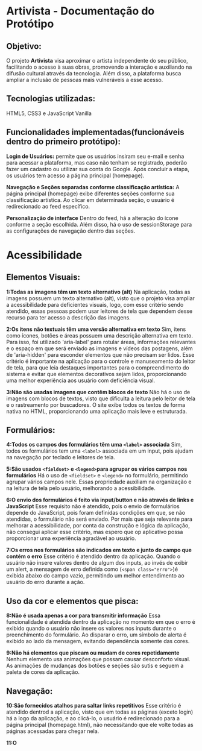 # Artivista - Documentação do Protótipo

## Objetivo: 
O projeto **Artivista** visa aproximar o artista independente do seu público, facilitando o acesso à suas obras, promovendo a interação e auxiliando na difusão cultural através da tecnologia. Além disso, a plataforma busca ampliar a inclusão de pessoas mais vulneráveis a esse acesso.

## Tecnologias utilizadas: 
HTML5, CSS3 e JavaScript Vanilla

## Funcionalidades implementadas(funcionáveis dentro do primeiro protótipo): 
**Login de Usuários:** permite que os usuários insiram seu e-mail e senha para acessar a plataforma, mas caso não tenham se registrado, poderão fazer um cadastro ou utilizar sua conta do Google. Após concluir a etapa, os usuários tem acesso a página principal (homepage).

**Navegação e Seções separadas conforme classificação artística:**
A página principal (homepage) exibe diferentes seções conforme sua classificação artística. Ao clicar em determinada seção, o usuário é redirecionado ao feed específico.

**Personalização de interface**
Dentro do feed, há a alteração do ícone conforme a seção escolhida. Além disso, há o uso de sessionStorage para as configurações de navegação dentro das seções. 


# Acessibilidade 

## Elementos Visuais:
**1:Todas as imagens têm um texto alternativo (alt)**
Na aplicação, todas as imagens possuem um texto alternativo (alt), visto que o projeto visa ampliar a acessibilidade para deficientes visuais, logo, com esse critério sendo atendido, essas pessoas podem usar leitores de tela que dependem desse recurso para ter acesso a descrição das imagens. 

**2:Os itens não textuais têm uma versão alternativa em texto**
Sim, itens como ícones, botões e áreas possuem uma descrição alternativa em texto. Para isso, foi utilizado 'aria-label' para rotular áreas, informações relevantes e o espaço em que será enviado as imagens e vídeos das postagens, além de 'aria-hidden' para esconder elementos que não precisam ser lidos. Esse critério é importante na aplicação para o controle e manuseamento do leitor de tela, para que leia destaques importantes para o compreendimento do sistema e evitar que elementos decorativos sejam lidos, proporcionando uma melhor experiência aos usuário com deficiência visual.

**3:Não são usadas imagens que contêm blocos de texto**
Não há o uso de imagens com blocos de textos, visto que dificulta a leitura pelo leitor de tela e o rastreamento por buscadores. O site exibe todos os textos de forma nativa no HTML, proporcionando uma aplicação mais leve e estruturada. 

## Formulários:
**4:Todos os campos dos formulários têm uma `<label>` associada**
Sim, todos os formulários tem uma `<label>` associada em um input, pois ajudam na navegação por teclado e leitores de tela. 

**5:São usados `<fieldset>` e `<legend>`para agrupar os vários campos nos formulários**
Há o uso de `<fieldset>` e `<legend>` no formulário, permitindo agrupar vários campos nele. Essas propriedade auxiliam na organização e na leitura de tela pelo usuário, melhorando a acessibilidade. 

**6:O envio dos formulários é feito via input/button e não através de links e JavaScript**
Esse requisito não é atendido, pois o envio de formulários depende do JavaScript, pois foram definidas condições em que, se não atendidas, o formulário não será enviado. Por mais que seja relevante para melhorar a acessibilidade, por conta da construção e lógica da aplicação, não consegui aplicar esse critério, mas espero que op aplicativo possa proporcionar uma experiência agradável ao usuário. 

**7:Os erros nos formulários são indicados em texto e junto do campo que contém o erro**
Esse critério é atendido dentro da aplicação. Quando o usuário não insere valores dentro de algum dos inputs, ao invés de exibir um alert, a mensagem de erro definida como (`<span class="erro">`)é exibida abaixo do campo vazio, permitindo um melhor entendimento ao usuário do erro durante a ação. 

## Uso da cor e elementos que pisca:
**8:Não é usada apenas a cor para transmitir informação**
Essa funcionalidade é atendida dentro da aplicação no momento em que o erro é exibido quando o usuário não insere os valores nos inputs durante o preenchimento do formulário. Ao disparar o erro, um símbolo de alerta é exibido ao lado da mensagem, evitando dependência somente das cores. 

**9:Não há elementos que piscam ou mudam de cores repetidamente**
Nenhum elemento usa animações que possam causar desconforto visual. As animações de mudanças dos botões e seções são sutis e seguem a paleta de cores da aplicação. 

## Navegação:
**10:São fornecidos atalhos para saltar links repetitivos**
Esse critério é atendido dentrod a aplicação, visto que em todas as páginas (exceto login) há a logo da aplicação, e ao clicá-lo, o usuário é redirecionado para a página principal (homepage.html), não necessitando que ele volte todas as páginas acessadas para chegar nela. 


**11:O <title> das páginas é claro, direto e percetível e está intimamente relacionado com o conteúdo da mesma**
Cada página tem um título significativo (`<title>`), ajudando usuários a identificarem em que página estão acessando.  

**12:O site é navegável usando apenas o teclado**
A navegação funciona com `Tab` e `Enter`, além das setas para rolar a tela. O site possui efeito de hover e focus nos elementos adequados, além de outline nos inputs do form. No entanto, foi desativado o outline do efeito :hover dentro da barra de pesquisa, mantendo ainda uma estética dentro da aplicação. 

## Legitimidade:
**13:O conteúdo está estruturado de forma semântica**
Há o uso de cabeçalho (`<h1>`), parágrafos (`<p>`), e listas (`<ul>`), permitindo criar um nível hierárquico nos conteúdos e estruturando os conteúdos adequadamente. 

**14:O idioma da página está indicado no HTML**
O atributo `lang="pt-PT"` está definido corretamente em todas as páginas para auxiliar no idioma da leitura de tela.  

**15:As tabelas têm headings <th> definidos**
O projeto não contém tabelas. Esse critério não se aplica.  

**16:O site funciona com as imagens desativadas&**
 O conteúdo permanece legível sem imagens, pois há o uso de `alt` e `aria-label` nelas e nas áreas mais importantes para leitura.  

**17:O site é legível e navegável com o CSS desativado**
 A estrutura HTML semântica garante que o site continue utilizável sem CSS.  

**18:O site é legível aumentando o texto 2 vezes**
Aumentar a fonte em até duas vezes não quebra o layout, permitindo melhor leitura para usuários com deficiência visual.  
